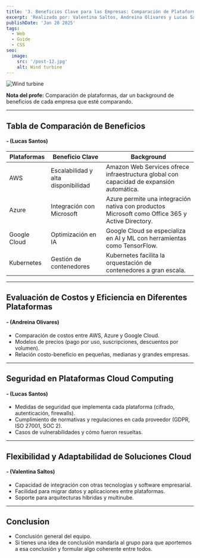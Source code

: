 ```yaml
---
title: '3. Beneficios Clave para las Empresas: Comparación de Plataformas'
excerpt: 'Realizado por: Valentina Saltos, Andreina Olivares y Lucas Santos. Descubre cómo la ingeniería de plataformas optimiza el desarrollo de software, mejorando la eficiencia, la automatización y la colaboración en las empresas. Exploramos sus beneficios clave, desde la reducción de costos hasta la aceleración de la entrega de productos, impulsando la innovación y la competitividad en el mercado. 💰'
publishDate: 'Jan 28 2025'
tags:
  - Web
  - Guide
  - CSS
seo:
  image:
    src: '/post-12.jpg'
    alt: Wind turbine
---
```


![Wind turbine](/post-12.jpg)

**Nota del profe:** Comparación de plataformas, dar un background de beneficios de cada empresa que esté comparando.

---

## **Tabla de Comparación de Beneficios**
#### **- (Lucas Santos)**  

| Plataformas   | Beneficio Clave               | Background |
|--------------|------------------------------|------------|
| AWS         | Escalabilidad y alta disponibilidad | Amazon Web Services ofrece infraestructura global con capacidad de expansión automática. |
| Azure       | Integración con Microsoft     | Azure permite una integración nativa con productos Microsoft como Office 365 y Active Directory. |
| Google Cloud | Optimización en IA           | Google Cloud se especializa en AI y ML con herramientas como TensorFlow. |
| Kubernetes  | Gestión de contenedores       | Kubernetes facilita la orquestación de contenedores a gran escala. |

---

## **Evaluación de Costos y Eficiencia en Diferentes Plataformas**
#### **- (Andreina Olivares)**  
- Comparación de costos entre AWS, Azure y Google Cloud.  
- Modelos de precios (pago por uso, suscripciones, descuentos por volumen).  
- Relación costo-beneficio en pequeñas, medianas y grandes empresas.  

---

## **Seguridad en Plataformas Cloud Computing**
#### **- (Lucas Santos)**  
- Medidas de seguridad que implementa cada plataforma (cifrado, autenticación, firewalls).  
- Cumplimiento de normativas y regulaciones en cada proveedor (GDPR, ISO 27001, SOC 2).  
- Casos de vulnerabilidades y cómo fueron resueltas.  

---

## **Flexibilidad y Adaptabilidad de Soluciones Cloud**
#### **- (Valentina Saltos)**  
- Capacidad de integración con otras tecnologías y software empresarial.  
- Facilidad para migrar datos y aplicaciones entre plataformas.  
- Soporte para arquitecturas híbridas y multinube.  

---
## Conclusion
- Conclusión general del equipo.
- Si tienes una idea de conclusión mandarla al grupo para que aportemos a esa conclusión y formular algo coherente entre todos.
